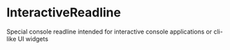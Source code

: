 # InteractiveReadline
Special console readline intended for interactive console applications or cli-like UI widgets
